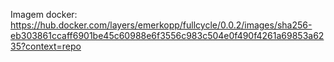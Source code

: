 Imagem docker: https://hub.docker.com/layers/emerkopp/fullcycle/0.0.2/images/sha256-eb303861ccaff6901be45c60988e6f3556c983c504e0f490f4261a69853a6235?context=repo
